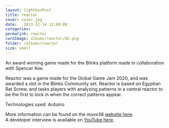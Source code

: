 ```yaml
---
layout: lightboxPost
title: reactor
cover: cover.jpg
date:   2013-12-14 12:00:00
categories: 
permalink: reactor
cardImage: albums/reactor/02.png
folder: /albums/reactor
size: small
---
```


An award winning game made for the Blinks platform made in collaboration with Spencer Kee.
<!--more-->
Reactor was a game made for the Global Game Jam 2020, and was awarded a slot in the Blinks Community set.
Reactor is based on Egyptian Rat Screw, and tasks players with analyzing patterns in a central reactor to be the first to lock in when the correct patterns appear.

Technologies used: Arduino

More information can be found on the move38 [website here](https://move38.com/pages/reactor).    
A developer interview is available on [YouTube here](https://www.youtube.com/watch?v=jKvIfbzEVcc&fbclid=IwAR3Fyofa8Cv8sybZHAsAX3-WZhNySxk1nGTCWh6Ra1s1VzpXymj_1fSErKM).  
